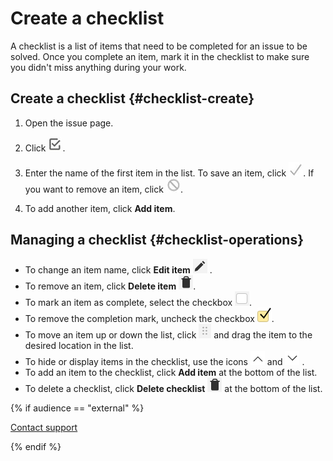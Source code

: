 # Create a checklist

A checklist is a list of items that need to be completed for an issue to be solved. Once you complete an item, mark it in the checklist to make sure you didn't miss anything during your work.

## Create a checklist {#checklist-create}

1. Open the issue page.

1. Click ![](../../_assets/tracker/checklist-create.png).

1. Enter the name of the first item in the list. To save an item, click ![](../../_assets/tracker/checklist-save.png). If you want to remove an item, click ![](../../_assets/tracker/checklist-cancel.png).

1. To add another item, click **Add item**.

## Managing a checklist {#checklist-operations}

- To change an item name, click **Edit item** ![](../../_assets/tracker/checklist-edit.png) .
- To remove an item, click **Delete item** ![](../../_assets/tracker/checklist-delete.png).
- To mark an item as complete, select the checkbox ![](../../_assets/tracker/checklist-checkbox.png).
- To remove the completion mark, uncheck the checkbox ![](../../_assets/tracker/checklist-checkmark.png).
- To move an item up or down the list, click ![](../../_assets/tracker/checklist-replace.png) and drag the item to the desired location in the list.
- To hide or display items in the checklist, use the icons ![](../../_assets/tracker/checklist-close.png) and ![](../../_assets/tracker/checklist-open.png) .
- To add an item to the checklist, click **Add item** at the bottom of the list.
- To delete a checklist, click **Delete checklist** ![](../../_assets/tracker/checklist-delete.png) at the bottom of the list.

{% if audience == "external" %}

[Contact support](../troubleshooting.md)

{% endif %}


